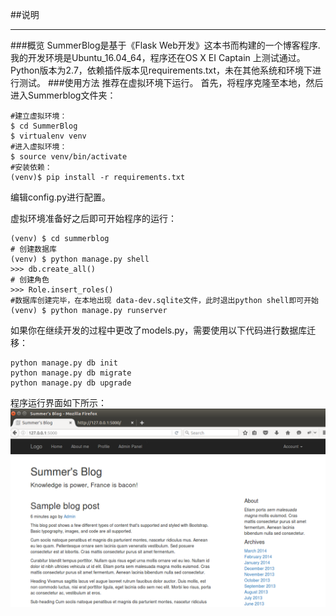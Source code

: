 ##说明
***
###概览
SummerBlog是基于《Flask Web开发》这本书而构建的一个博客程序.
我的开发环境是Ubuntu_16.04_64，程序还在OS X EI Captain 上测试通过。Python版本为2.7，依赖插件版本见requirements.txt，未在其他系统和环境下进行测试。
###使用方法
推荐在虚拟环境下运行。
首先，将程序克隆至本地，然后进入Summerblog文件夹：

```
#建立虚拟环境：
$ cd SummerBlog
$ virtualenv venv
#进入虚拟环境：
$ source venv/bin/activate
#安装依赖：
(venv)$ pip install -r requirements.txt
```
编辑config.py进行配置。


虚拟环境准备好之后即可开始程序的运行：

```
(venv) $ cd summerblog
# 创建数据库
(venv) $ python manage.py shell
>>> db.create_all()
# 创建角色
>>> Role.insert_roles()
#数据库创建完毕，在本地出现 data-dev.sqlite文件，此时退出python shell即可开始
(venv) $ python manage.py runserver
```

如果你在继续开发的过程中更改了models.py，需要使用以下代码进行数据库迁移：

```
python manage.py db init
python manage.py db migrate
python manage.py db upgrade
```
程序运行界面如下所示：
![screenshot](https://raw.githubusercontent.com/summerliehu/SummerBlog/master/screen.png)